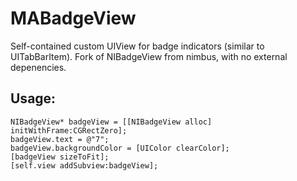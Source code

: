MABadgeView
===========

Self-contained custom UIView for badge indicators (similar to UITabBarItem). Fork of NIBadgeView from nimbus, with no external depenencies.

Usage:
------

    NIBadgeView* badgeView = [[NIBadgeView alloc] initWithFrame:CGRectZero];
    badgeView.text = @"7";
    badgeView.backgroundColor = [UIColor clearColor];
    [badgeView sizeToFit];
    [self.view addSubview:badgeView];
